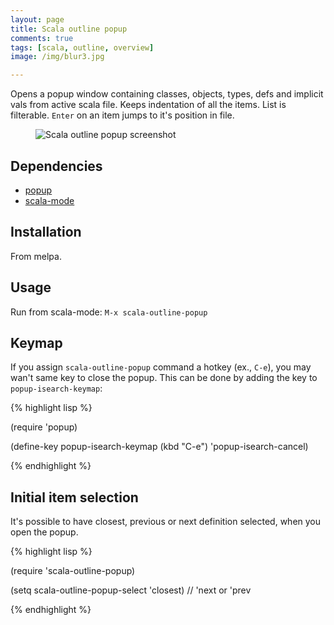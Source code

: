 ```yaml
---
layout: page
title: Scala outline popup
comments: true
tags: [scala, outline, overview]
image: /img/blur3.jpg

---
```


Opens a popup window containing classes, objects, types, defs and implicit vals from active scala file.
Keeps indentation of all the items. List is filterable. `Enter` on an item jumps to it's position in file.

<figure>
    <img src="/images/outline-popup.png" alt="Scala outline popup screenshot">
</figure>

## Dependencies

* [popup](https://github.com/auto-complete/popup-el)
* [scala-mode](https://github.com/hvesalai/scala-mode2)

## Installation

From melpa.

## Usage

Run from scala-mode: `M-x scala-outline-popup`

## Keymap

If you assign `scala-outline-popup` command a hotkey (ex., `C-e`), you may wan't same key to close the popup.
This can be done by adding the key to `popup-isearch-keymap`:

{% highlight lisp  %}

(require 'popup)

(define-key popup-isearch-keymap (kbd "C-e") 'popup-isearch-cancel)

{% endhighlight %}

## Initial item selection

It's possible to have closest, previous or next definition selected, when you open the popup.

{% highlight lisp  %}

(require 'scala-outline-popup)

(setq scala-outline-popup-select 'closest) // 'next or 'prev

{% endhighlight %}
